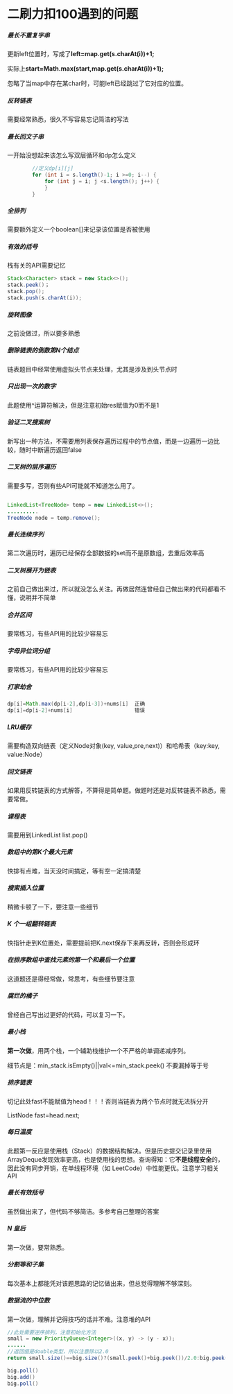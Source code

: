 # 二刷力扣100遇到的问题

##### 最长不重复字串

更新left位置时，写成了**left=map.get(s.charAt(i))+1;**

实际上**start=Math.max(start,map.get(s.charAt(i))+1);**

忽略了当map中存在某char时，可能left已经跳过了它对应的位置。

##### 反转链表

需要经常熟悉，很久不写容易忘记简洁的写法

##### 最长回文子串

一开始没想起来该怎么写双层循环和dp怎么定义

```java
        //定义dp[i][j]
        for (int i = s.length()-1; i >=0; i--) {
            for (int j = i; j <s.length(); j++) {
            }
        }
```

##### 全排列

需要额外定义一个boolean[]来记录该位置是否被使用

##### 有效的括号

栈有关的API需要记忆

```java
Stack<Character> stack = new Stack<>();
stack.peek()；
stack.pop();
stack.push(s.charAt(i));
```

##### 旋转图像

之前没做过，所以要多熟悉

##### 删除链表的倒数第N个结点

链表题目中经常使用虚拟头节点来处理，尤其是涉及到头节点时

##### 只出现一次的数字

此题使用^运算符解决，但是注意初始res赋值为0而不是1

##### 验证二叉搜索树

新写出一种方法，不需要用列表保存遍历过程中的节点值，而是一边遍历一边比较，随时中断遍历返回false

##### 二叉树的层序遍历

需要多写，否则有些API可能就不知道怎么用了。

```java

LinkedList<TreeNode> temp = new LinkedList<>();
..........
TreeNode node = temp.remove();

```

##### 最长连续序列

第二次遍历时，遍历已经保存全部数据的set而不是原数组，去重后效率高

##### 二叉树展开为链表

之前自己做出来过，所以就没怎么关注。再做居然连曾经自己做出来的代码都看不懂，说明并不简单

##### 合并区间

要常练习，有些API用的比较少容易忘

##### 字母异位词分组

要常练习，有些API用的比较少容易忘

##### 打家劫舍

```Java
dp[i]=Math.max(dp[i-2],dp[i-3])+nums[i]  正确
dp[i]=dp[i-2]+nums[i]                    错误
```

##### LRU缓存

需要构造双向链表（定义Node对象(key, value,pre,next)）和哈希表（key:key, value:Node）

##### 回文链表

如果用反转链表的方式解答，不算得是简单题。做题时还是对反转链表不熟悉，需要常做。

##### 课程表

需要用到LinkedList   list.pop()

##### 数组中的第K个最大元素

快排有点难，当天没时间搞定，等有空一定搞清楚

##### 搜索插入位置

稍微卡顿了一下，要注意一些细节

##### K 个一组翻转链表

快指针走到K位置处，需要提前把K.next保存下来再反转，否则会形成环

##### 在排序数组中查找元素的第一个和最后一个位置

这道题还是得经常做，常思考，有些细节要注意

##### 腐烂的橘子

曾经自己写出过更好的代码，可以复习一下。

##### 最小栈

**第一次做**，用两个栈，一个辅助栈维护一个不严格的单调递减序列。

细节点是：min_stack.isEmpty()||val<=min_stack.peek()    不要漏掉等于号

##### 排序链表

切记此处fast不能赋值为head！！！否则当链表为两个节点时就无法拆分开

ListNode fast=head.next;

##### 每日温度

此题第一反应是使用栈（Stack）的数据结构解决。但是历史提交记录里使用ArrayDeque发现效率更高，也是使用栈的思想。查询得知：它**不是线程安全**的，因此没有同步开销，在单线程环境（如 LeetCode）中性能更优。注意学习相关API

##### 最长有效括号

虽然做出来了，但代码不够简洁。多参考自己整理的答案

##### N 皇后

第一次做，要常熟悉。

##### 分割等和子集 

每次基本上都能凭对该题思路的记忆做出来，但总觉得理解不够深刻。

##### 数据流的中位数

第一次做，理解并记得技巧的话并不难。注意堆的API  

```java
//此处需要逆序排列，注意初始化方法
small = new PriorityQueue<Integer>((x, y) -> (y - x));
......
//返回值是double类型，所以注意除以2.0
return small.size()==big.size()?(small.peek()+big.peek())/2.0:big.peek();

big.poll()
big.add()
big.poll()
```

